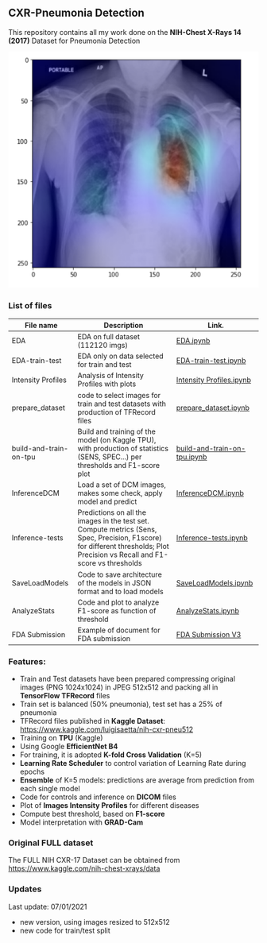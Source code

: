 ## CXR-Pneumonia Detection

This repository contains all my work done on the **NIH-Chest X-Rays 14 (2017)** Dataset for Pneumonia Detection

![GRAD-Cam](/images/grad-cam.png)

### List of files 

| File name     | Description                     |Link.                                                              |
| ------------- |---------------------------------|-------------------------------------------------------------------|
| EDA     | EDA on full dataset (112120 imgs) | [EDA.ipynb](EDA.ipynb)  |
| EDA-train-test | EDA only on data selected for train and test | [EDA-train-test.ipynb](EDA-train-test.ipynb) |
| Intensity Profiles | Analysis of Intensity Profiles with plots | [Intensity Profiles.ipynb](Intensity%20Profiles.ipynb) |
| prepare_dataset | code to select images for train and test datasets with production of TFRecord files | [prepare_dataset.ipynb](prepare_dataset.ipynb) | 
| build-and-train-on-tpu | Build and training of the model (on Kaggle TPU), with production of statistics (SENS, SPEC...) per thresholds and F1-score plot | [build-and-train-on-tpu.ipynb](build-and-train-on-tpu.ipynb) |
| InferenceDCM | Load a set of DCM images, makes some check, apply model and predict | [InferenceDCM.ipynb](InferenceDCM.ipynb) |
| Inference-tests | Predictions on all the images in the test set. Compute metrics (Sens, Spec, Precision, F1score) for different thresholds; Plot Precision vs Recall and F1-score vs thresholds | [Inference-tests.ipynb](Inference-tests.ipynb) |
| SaveLoadModels | Code to save architecture of the models in JSON format and to load models | [SaveLoadModels.ipynb](SaveLoadModels.ipynb) |
| AnalyzeStats | Code and plot to analyze F1-score as function of threshold | [AnalyzeStats.ipynb](AnalyzeStats.ipynb) | 
| FDA Submission | Example of document for FDA submission | [FDA Submission V3](FDA%20SubmissionCXR-V3.pdf) |

### Features:
* Train and Test datasets have been prepared compressing original images (PNG 1024x1024) in JPEG 512x512 and packing all in **TensorFlow TFRecord** files
* Train set is balanced (50% pneumonia), test set has a 25% of pneumonia
* TFRecord files published in **Kaggle Dataset**: https://www.kaggle.com/luigisaetta/nih-cxr-pneu512
* Training on **TPU** (Kaggle)
* Using Google **EfficientNet B4** 
* For training, it is adopted **K-fold Cross Validation** (K=5)
* **Learning Rate Scheduler** to control variation of Learning Rate during epochs
* **Ensemble** of K=5 models: predictions are average from prediction from each single model
* Code for controls and inference on **DICOM** files
* Plot of **Images Intensity Profiles** for different diseases
* Compute best threshold, based on **F1-score**
* Model interpretation with **GRAD-Cam**


### Original FULL dataset
The FULL NIH CXR-17 Dataset can be obtained from https://www.kaggle.com/nih-chest-xrays/data
                                                                  
### Updates
Last update: 07/01/2021
* new version, using images resized to 512x512
* new code for train/test split


